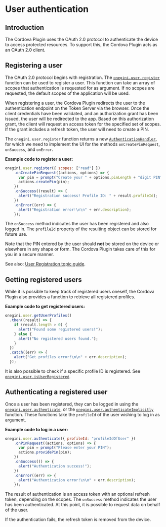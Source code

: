 # User authentication

<!-- toc -->

## Introduction

The Cordova Plugin uses the OAuth 2.0 protocol to authenticate the device to access protected resources. To support this, the Cordova Plugin acts as an OAuth
2.0 client.

## Registering a user

The OAuth 2.0 protocol begins with registration. The [`onegini.user.register`](../reference/user/register.md) function can be used to register a user.
This function can take an array of scopes that authentication is requested for as argument. If no scopes are requested, the default scopes of the application
will be used.

When registering a user, the Cordova Plugin redirects the user to the authentication endpoint on the Token Server via the browser. Once the client credentials
have been validated, and an authorization grant has been issued, the user will be redirected to the app. Based on this authorization grant, the client will
request an access token for the specified set of scopes. If the grant includes a refresh token, the user will need to create a PIN.

The `onegini.user.register` function returns a new [`AuthenticationHandler`](../reference/user/AuthenticationHandler.md), for which we need to implement the UI
for the methods `onCreatePinRequest`, `onSuccess`, and `onError`.

**Example code to register a user:**

```js
onegini.user.register({ scopes: ["read"] })
    .onCreatePinRequest((actions, options) => {
      var pin = prompt("Create your " + options.pinLength + "digit PIN");
      actions.createPin(pin);
    })
    .onSuccess((result) => {
      alert("Registration success! Profile ID: " + result.profileId);
    })
    .onError((err) => {
      alert("Registration error!\n\n" + err.description);
    });
```

The `onSuccess` method indicates the user has been registered and also logged in. The `profileId` property of the resulting object can be stored for future use.

Note that the PIN entered by the user should **not** be stored on the device or elsewhere in any shape or form. The Cordova Plugin takes care of this for you in
a secure manner.

See also: [User Registration topic guide](user-registration.md).

## Getting registered users

While it is possible to keep track of registered users oneself, the Cordova Plugin also provides a function to retrieve all registered profiles.

**Example code to get registered users:**

```js
onegini.user.getUserProfiles()
  .then((result) => {
    if (result.length > 0) {
      alert("Found some registered users!");
    } else {
      alert("No registered users found.");
    }
  })
  .catch((err) => {
    alert("Get profiles error!\n\n" + err.description);
  });
```

It is also possible to check if a specific profile ID is registered. See [`onegini.user.isUserRegistered`](../reference/user/isUserRegistered.md).

## Authenticating a registered user

Once a user has been registered, they can be logged in using the [`onegini.user.authenticate`](../reference/user/authenticate.md), or the
[`onegini.user.authenticateImplicitly`](../reference/user/authenticateImplicitly.md) function. These functions take the `profileId` of the user wishing to log
in as argument.

**Example code to log in a user:**

```js
onegini.user.authenticate({ profileId: "profileIdOfUser" })
    .onPinRequest((actions, options) => {
      var pin = prompt("Please enter your PIN");
      actions.providePin(pin);
    })
    .onSuccess(() => {
      alert("Authentication success!");
    })
    .onError((err) => {
      alert("Authentication error!\n\n" + err.description);
    });
```

The result of authentication is an access token with an optional refresh token, depending on the scopes. The `onSuccess` method indicates the user has been
authenticated. At this point, it is possible to request data on behalf of the user.

If the authentication fails, the refresh token is removed from the device.
